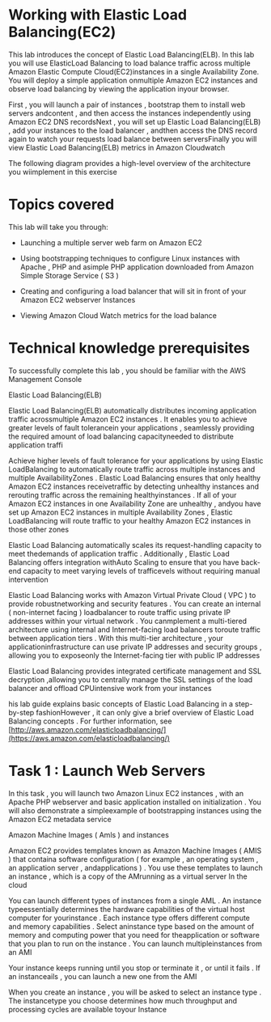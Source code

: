 # Working with Elastic Load Balancing(EC2)
This lab introduces the concept of Elastic Load Balancing(ELB). In this lab you will use ElasticLoad Balancing to load balance traffic across multiple Amazon Elastic Compute Cloud(EC2)instances in a single Availability Zone. You will deploy a simple application onmultiple Amazon EC2 instances and observe load balancing by viewing the application inyour browser.

First , you will launch a pair of instances , bootstrap them to install web servers andcontent , and then access the instances independently using Amazon EC2 DNS recordsNext , you will set up Elastic Load Balancing(ELB) , add your instances to the load balancer , andthen access the DNS record again to watch your requests load balance between serversFinally you will view Elastic Load Balancing(ELB) metrics in Amazon Cloudwatch

The following diagram provides a high-level overview of the architecture you wiimplement in this exercise

# Topics covered

This lab will take you through:

  * Launching a multiple server web farm on Amazon EC2
  
  * Using bootstrapping techniques to configure Linux instances with Apache , PHP and asimple PHP application downloaded from Amazon Simple Storage Service ( S3 )

  * Creating and configuring a load balancer that will sit in front of your Amazon EC2 webserver Instances
  
  * Viewing Amazon Cloud Watch metrics for the load balance
  
  # Technical knowledge prerequisites
  
  To successfully complete this lab , you should be familiar with the AWS Management Console
  
  
Elastic Load Balancing(ELB)

Elastic Load Balancing(ELB) automatically distributes incoming application traffic acrossmultiple Amazon EC2 instances . It enables you to achieve greater levels of fault tolerancein your applications , seamlessly providing the required amount of load balancing capacityneeded to distribute application traffi

Achieve higher levels of fault tolerance for your applications by using Elastic LoadBalancing to automatically route traffic across multiple instances and multiple AvailabilityZones . Elastic Load Balancing ensures that only healthy Amazon EC2 instances receivetraffic by detecting unhealthy instances and rerouting traffic across the remaining healthyinstances . If all of your Amazon EC2 instances in one Availability Zone are unhealthy , andyou have set up Amazon EC2 instances in multiple Availability Zones , Elastic LoadBalancing will route traffic to your healthy Amazon EC2 instances in those other zones

Elastic Load Balancing automatically scales its request-handling capacity to meet thedemands of application traffic . Additionally , Elastic Load Balancing offers integration withAuto Scaling to ensure that you have back-end capacity to meet varying levels of trafficevels without requiring manual intervention

Elastic Load Balancing works with Amazon Virtual Private Cloud ( VPC ) to provide robustnetworking and security features . You can create an internal ( non-internet facing ) loadbalancer to route traffic using private IP addresses within your virtual network . You canmplement a multi-tiered architecture using internal and Internet-facing load balancers toroute traffic between application tiers . With this multi-tier architecture , your applicationinfrastructure can use private IP addresses and security groups , allowing you to exposeonly the Internet-facing tier with public IP addresses

Elastic Load Balancing provides integrated certificate management and SSL decryption ,allowing you to centrally manage the SSL settings of the load balancer and offload CPUintensive work from your instances

his lab guide explains basic concepts of Elastic Load Balancing in a step-by-step fashionHowever , it can only give a brief overview of Elastic Load Balancing concepts . For further information, see [http://aws.amazon.com/elasticloadbalancing/](https://aws.amazon.com/elasticloadbalancing/)

# Task 1 : Launch Web Servers

In this task , you will launch two Amazon Linux EC2 instances , with an Apache PHP webserver and basic application installed on initialization . You will also demonstrate a simpleexample of bootstrapping instances using the Amazon EC2 metadata service

Amazon Machine Images ( Amls ) and instances


Amazon EC2 provides templates known as Amazon Machine Images ( AMIS ) that containa software configuration ( for example , an operating system , an application server , andapplications ) . You use these templates to launch an instance , which is a copy of the AMrunning as a virtual server In the cloud


You can launch different types of instances from a single AML . An instance typeessentially determines the hardware capabilities of the virtual host computer for yourinstance . Each instance type offers different compute and memory capabilities . Select aninstance type based on the amount of memory and computing power that you need for theapplication or software that you plan to run on the instance . You can launch multipleinstances from an AMI

Your instance keeps running until you stop or terminate it , or until it fails . If an instanceails , you can launch a new one from the AMI

When you create an instance , you will be asked to select an instance type . The instancetype you choose determines how much throughput and processing cycles are available toyour Instance


